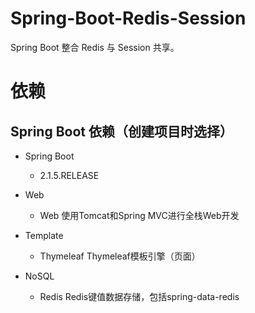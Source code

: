 # Spring-Boot-Redis-Session
Spring Boot 整合 Redis 与 Session 共享。

# 依赖

## Spring Boot 依赖（创建项目时选择）

- Spring Boot
    - 2.1.5.RELEASE
    
- Web
    - Web                   使用Tomcat和Spring MVC进行全栈Web开发
    
- Template
	- Thymeleaf             Thymeleaf模板引擎（页面）
    
- NoSQL
    - Redis                 Redis键值数据存储，包括spring-data-redis